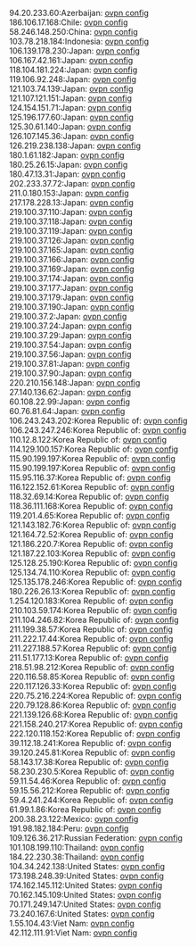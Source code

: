 94.20.233.60:Azerbaijan: [ovpn config](vpn/94_20_233_60.ovpn)  
186.106.17.168:Chile: [ovpn config](vpn/186_106_17_168.ovpn)  
58.246.148.250:China: [ovpn config](vpn/58_246_148_250.ovpn)  
103.78.218.184:Indonesia: [ovpn config](vpn/103_78_218_184.ovpn)  
106.139.178.230:Japan: [ovpn config](vpn/106_139_178_230.ovpn)  
106.167.42.161:Japan: [ovpn config](vpn/106_167_42_161.ovpn)  
118.104.181.224:Japan: [ovpn config](vpn/118_104_181_224.ovpn)  
119.106.92.248:Japan: [ovpn config](vpn/119_106_92_248.ovpn)  
121.103.74.139:Japan: [ovpn config](vpn/121_103_74_139.ovpn)  
121.107.121.151:Japan: [ovpn config](vpn/121_107_121_151.ovpn)  
124.154.151.71:Japan: [ovpn config](vpn/124_154_151_71.ovpn)  
125.196.177.60:Japan: [ovpn config](vpn/125_196_177_60.ovpn)  
125.30.61.140:Japan: [ovpn config](vpn/125_30_61_140.ovpn)  
126.107.145.36:Japan: [ovpn config](vpn/126_107_145_36.ovpn)  
126.219.238.138:Japan: [ovpn config](vpn/126_219_238_138.ovpn)  
180.1.61.182:Japan: [ovpn config](vpn/180_1_61_182.ovpn)  
180.25.26.15:Japan: [ovpn config](vpn/180_25_26_15.ovpn)  
180.47.13.31:Japan: [ovpn config](vpn/180_47_13_31.ovpn)  
202.233.37.72:Japan: [ovpn config](vpn/202_233_37_72.ovpn)  
211.0.180.153:Japan: [ovpn config](vpn/211_0_180_153.ovpn)  
217.178.228.13:Japan: [ovpn config](vpn/217_178_228_13.ovpn)  
219.100.37.110:Japan: [ovpn config](vpn/219_100_37_110.ovpn)  
219.100.37.118:Japan: [ovpn config](vpn/219_100_37_118.ovpn)  
219.100.37.119:Japan: [ovpn config](vpn/219_100_37_119.ovpn)  
219.100.37.126:Japan: [ovpn config](vpn/219_100_37_126.ovpn)  
219.100.37.165:Japan: [ovpn config](vpn/219_100_37_165.ovpn)  
219.100.37.166:Japan: [ovpn config](vpn/219_100_37_166.ovpn)  
219.100.37.169:Japan: [ovpn config](vpn/219_100_37_169.ovpn)  
219.100.37.174:Japan: [ovpn config](vpn/219_100_37_174.ovpn)  
219.100.37.177:Japan: [ovpn config](vpn/219_100_37_177.ovpn)  
219.100.37.179:Japan: [ovpn config](vpn/219_100_37_179.ovpn)  
219.100.37.190:Japan: [ovpn config](vpn/219_100_37_190.ovpn)  
219.100.37.2:Japan: [ovpn config](vpn/219_100_37_2.ovpn)  
219.100.37.24:Japan: [ovpn config](vpn/219_100_37_24.ovpn)  
219.100.37.29:Japan: [ovpn config](vpn/219_100_37_29.ovpn)  
219.100.37.54:Japan: [ovpn config](vpn/219_100_37_54.ovpn)  
219.100.37.56:Japan: [ovpn config](vpn/219_100_37_56.ovpn)  
219.100.37.81:Japan: [ovpn config](vpn/219_100_37_81.ovpn)  
219.100.37.90:Japan: [ovpn config](vpn/219_100_37_90.ovpn)  
220.210.156.148:Japan: [ovpn config](vpn/220_210_156_148.ovpn)  
27.140.136.62:Japan: [ovpn config](vpn/27_140_136_62.ovpn)  
60.108.22.99:Japan: [ovpn config](vpn/60_108_22_99.ovpn)  
60.76.81.64:Japan: [ovpn config](vpn/60_76_81_64.ovpn)  
106.243.243.202:Korea Republic of: [ovpn config](vpn/106_243_243_202.ovpn)  
106.243.247.246:Korea Republic of: [ovpn config](vpn/106_243_247_246.ovpn)  
110.12.8.122:Korea Republic of: [ovpn config](vpn/110_12_8_122.ovpn)  
114.129.100.157:Korea Republic of: [ovpn config](vpn/114_129_100_157.ovpn)  
115.90.199.197:Korea Republic of: [ovpn config](vpn/115_90_199_197.ovpn)  
115.90.199.197:Korea Republic of: [ovpn config](vpn/115_90_199_197.ovpn)  
115.95.116.37:Korea Republic of: [ovpn config](vpn/115_95_116_37.ovpn)  
116.122.152.61:Korea Republic of: [ovpn config](vpn/116_122_152_61.ovpn)  
118.32.69.14:Korea Republic of: [ovpn config](vpn/118_32_69_14.ovpn)  
118.36.111.168:Korea Republic of: [ovpn config](vpn/118_36_111_168.ovpn)  
119.201.4.65:Korea Republic of: [ovpn config](vpn/119_201_4_65.ovpn)  
121.143.182.76:Korea Republic of: [ovpn config](vpn/121_143_182_76.ovpn)  
121.164.72.52:Korea Republic of: [ovpn config](vpn/121_164_72_52.ovpn)  
121.186.220.7:Korea Republic of: [ovpn config](vpn/121_186_220_7.ovpn)  
121.187.22.103:Korea Republic of: [ovpn config](vpn/121_187_22_103.ovpn)  
125.128.25.190:Korea Republic of: [ovpn config](vpn/125_128_25_190.ovpn)  
125.134.74.110:Korea Republic of: [ovpn config](vpn/125_134_74_110.ovpn)  
125.135.178.246:Korea Republic of: [ovpn config](vpn/125_135_178_246.ovpn)  
180.226.26.13:Korea Republic of: [ovpn config](vpn/180_226_26_13.ovpn)  
1.254.120.183:Korea Republic of: [ovpn config](vpn/1_254_120_183.ovpn)  
210.103.59.174:Korea Republic of: [ovpn config](vpn/210_103_59_174.ovpn)  
211.104.246.82:Korea Republic of: [ovpn config](vpn/211_104_246_82.ovpn)  
211.199.38.57:Korea Republic of: [ovpn config](vpn/211_199_38_57.ovpn)  
211.222.17.44:Korea Republic of: [ovpn config](vpn/211_222_17_44.ovpn)  
211.227.188.57:Korea Republic of: [ovpn config](vpn/211_227_188_57.ovpn)  
211.51.177.13:Korea Republic of: [ovpn config](vpn/211_51_177_13.ovpn)  
218.51.98.212:Korea Republic of: [ovpn config](vpn/218_51_98_212.ovpn)  
220.116.58.85:Korea Republic of: [ovpn config](vpn/220_116_58_85.ovpn)  
220.117.126.33:Korea Republic of: [ovpn config](vpn/220_117_126_33.ovpn)  
220.75.216.224:Korea Republic of: [ovpn config](vpn/220_75_216_224.ovpn)  
220.79.128.86:Korea Republic of: [ovpn config](vpn/220_79_128_86.ovpn)  
221.139.126.68:Korea Republic of: [ovpn config](vpn/221_139_126_68.ovpn)  
221.158.240.217:Korea Republic of: [ovpn config](vpn/221_158_240_217.ovpn)  
222.120.118.152:Korea Republic of: [ovpn config](vpn/222_120_118_152.ovpn)  
39.112.18.241:Korea Republic of: [ovpn config](vpn/39_112_18_241.ovpn)  
39.120.245.81:Korea Republic of: [ovpn config](vpn/39_120_245_81.ovpn)  
58.143.17.38:Korea Republic of: [ovpn config](vpn/58_143_17_38.ovpn)  
58.230.230.5:Korea Republic of: [ovpn config](vpn/58_230_230_5.ovpn)  
59.11.54.46:Korea Republic of: [ovpn config](vpn/59_11_54_46.ovpn)  
59.15.56.212:Korea Republic of: [ovpn config](vpn/59_15_56_212.ovpn)  
59.4.241.244:Korea Republic of: [ovpn config](vpn/59_4_241_244.ovpn)  
61.99.1.86:Korea Republic of: [ovpn config](vpn/61_99_1_86.ovpn)  
200.38.23.122:Mexico: [ovpn config](vpn/200_38_23_122.ovpn)  
191.98.182.184:Peru: [ovpn config](vpn/191_98_182_184.ovpn)  
109.126.36.217:Russian Federation: [ovpn config](vpn/109_126_36_217.ovpn)  
101.108.199.110:Thailand: [ovpn config](vpn/101_108_199_110.ovpn)  
184.22.230.38:Thailand: [ovpn config](vpn/184_22_230_38.ovpn)  
104.34.242.138:United States: [ovpn config](vpn/104_34_242_138.ovpn)  
173.198.248.39:United States: [ovpn config](vpn/173_198_248_39.ovpn)  
174.162.145.112:United States: [ovpn config](vpn/174_162_145_112.ovpn)  
70.162.145.109:United States: [ovpn config](vpn/70_162_145_109.ovpn)  
70.171.249.147:United States: [ovpn config](vpn/70_171_249_147.ovpn)  
73.240.167.6:United States: [ovpn config](vpn/73_240_167_6.ovpn)  
1.55.104.43:Viet Nam: [ovpn config](vpn/1_55_104_43.ovpn)  
42.112.111.91:Viet Nam: [ovpn config](vpn/42_112_111_91.ovpn)  
